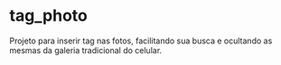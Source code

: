 # tag_photo
Projeto para inserir tag nas fotos, facilitando sua busca e ocultando as mesmas da galeria tradicional do celular.
